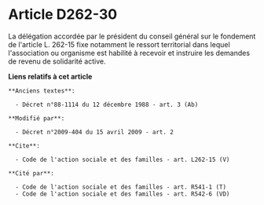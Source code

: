 # Article D262-30

La délégation accordée par le président du conseil général sur le fondement de l'article L. 262-15 fixe notamment le ressort
territorial dans lequel l'association ou organisme est habilité à recevoir et instruire les demandes de revenu de solidarité
active.

**Liens relatifs à cet article**

	**Anciens textes**:

	  - Décret n°88-1114 du 12 décembre 1988 - art. 3 (Ab)

	**Modifié par**:

	  - Décret n°2009-404 du 15 avril 2009 - art. 2

	**Cite**:

	  - Code de l'action sociale et des familles - art. L262-15 (V)

	**Cité par**:

	  - Code de l'action sociale et des familles - art. R541-1 (T)
	  - Code de l'action sociale et des familles - art. R542-6 (VD)
